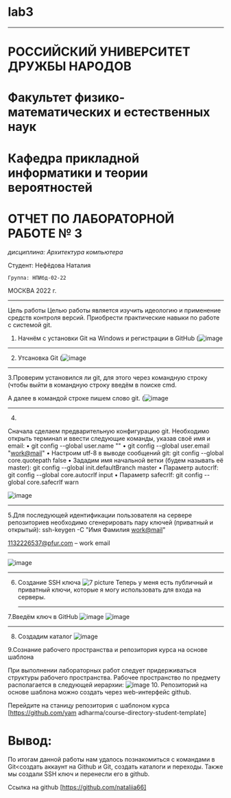 # lab3

***
   РОССИЙСКИЙ УНИВЕРСИТЕТ ДРУЖБЫ НАРОДОВ
===
   Факультет физико-математических и естественных наук
===
   Кафедра прикладной информатики и теории вероятностей
====


ОТЧЕТ 
ПО ЛАБОРАТОРНОЙ РАБОТЕ № 3	
===
*дисциплина:	Архитектура компьютера*



Студент: Нефёдова Наталия                                     


	Группа: НПИбд-02-22                                       



МОСКВА
2022 г.
***


Цель работы
Целью работы является изучить идеологию и применение средств контроля версий. Приобрести практические навыки по работе с системой git.

1.	Начнём с установки Git на Windows и регистрации в GitHub
(![image](https://user-images.githubusercontent.com/99801100/198848903-69a21379-e06b-4a46-bc06-83134565cf7f.png)

***

2.	Утсановка Git
(![image](https://user-images.githubusercontent.com/99801100/198848931-8b51839a-26c4-4f11-8f76-3836865a8ed2.png)
***
3.Проверим установился ли git, для этого через командную строку (чтобы выйти в командную строку введём в поиске cmd.


А далее в командой строке пишем слово git.
(![image](https://user-images.githubusercontent.com/99801100/198848963-fe1c3103-9a7e-4ad6-9cf6-7d0c4efdee5f.png)
***
4.
Сначала сделаем предварительную конфигурацию git. Необходимо открыть терминал и 
ввести следующие команды, указав своё имя и email:
•	git config --global user.name "<Name Surname>"
•	git config --global user.email "<work@mail>"
•	Настроим utf-8 в выводе сообщений git:
git config --global core.quotepath false
•	Зададим имя начальной ветки (будем называть её master):
git config --global init.defaultBranch master
•	Параметр autocrlf:
git config --global core.autocrlf input
•	Параметр safecrlf:
git config --global core.safecrlf warn
  
![image](https://user-images.githubusercontent.com/99801100/198848996-4f5f77ac-e2f9-43ca-84f2-803a1834e004.png)
***
  
5.Для последующей идентификации пользователя на сервере репозиториев
необходимо сгенерировать пару ключей (приватный и открытый):
ssh-keygen -C "Имя Фамилия <work@mail>"

1132226537@pfur.com – work email
 *** 

  ![image](https://user-images.githubusercontent.com/99801100/198849038-97ec68d8-f74c-4ebc-a1a2-7a6a22bf5083.png)
***
6.	Создание SSH ключа
![7 picture](https://user-images.githubusercontent.com/99801100/198849384-d4f79c55-b2b1-4257-9759-f4275bd9b9be.png)
 Теперь у меня есть публичный и приватный ключи, которые я могу использовать для входа на серверы. 
	***
  7.Введём ключ в GitHub
  ![image](https://user-images.githubusercontent.com/99801100/198849427-f131470b-1bd9-49c5-8a02-cc4cc4b2e5b1.png)
![image](https://user-images.githubusercontent.com/99801100/198849432-f61465d2-bf54-4f9e-826e-bc372140c19e.png)
***
  8. Создадим каталог
  ![image](https://user-images.githubusercontent.com/99801100/198849448-1bd35a60-8f6e-4cd4-b3fa-408bdfa8528e.png)

  9.Сознание рабочего пространства и репозитория курса на основе шаблона 
  
  При выполнении лабораторных работ следует придерживаться структуры рабочего пространства. Рабочее пространство по предмету располагается в следующей иерархии:
![image](https://user-images.githubusercontent.com/99801100/198849475-583044f3-c5ad-43d9-9651-7acf09c0e1d6.png)
10.	Репозиторий на основе шаблона можно создать через web-интерфейс github. 
  
  Перейдите на станицу репозитория с шаблоном курса [https://github.com/yam adharma/course-directory-student-template]

	
Вывод:
===
По итогам данной работы нам удалось познакомиться с командами в Git<создать аккаунт на Github и Git, создать каталоги и переходы. Также мы создали SSH ключ и перенесли его в github.
									    
Ссылка на github [https://github.com/nataliia66]								    
									    
 




  
  
  
  
   




